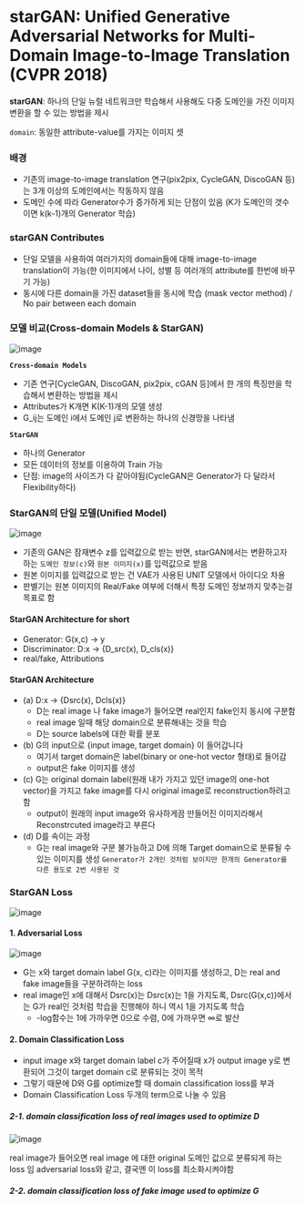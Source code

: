# starGAN: Unified Generative Adversarial Networks for Multi-Domain Image-to-Image Translation (CVPR 2018)

**starGAN**: 하나의 단일 뉴럴 네트워크만 학습해서 사용해도 다중 도메인을 가진 이미지 변환을 할 수 있는 방법을 제시  

```domain```: 동일한 attribute-value를 가지는 이미지 셋  


### 배경
- 기존의 image-to-image translation 연구(pix2pix, CycleGAN, DiscoGAN 등)는 3개 이상의 도메인에서는 작동하지 않음
- 도메인 수에 따라 Generator수가 증가하게 되는 단점이 있음 (K가 도메인의 갯수이면 k(k-1)개의 Generator 학습)

### starGAN Contributes
- 단일 모델을 사용하여 여러가지의 domain들에 대해 image-to-image translation이 가능(한 이미지에서 나이, 성별 등 여러개의 attribute를 한번에 바꾸기 가능)
- 동시에 다른 domain을 가진 dataset들을 동시에 학습 (mask vector method) / No pair between each domain


### 모델 비교(Cross-domain Models & StarGAN)
![image](https://user-images.githubusercontent.com/72767245/109122244-a6f27880-778b-11eb-9fee-cb16d6874019.png)


**```Cross-domain Models```**  
- 기존 연구[CycleGAN, DiscoGAN, pix2pix, cGAN 등]에서 한 개의 특징만을 학습해서 변환하는 방법을 제시
- Attributes가 K개면 K(K-1)개의 모델 생성
- G_ij는 도메인 i에서 도메인 j로 변환하는 하나의 신경망을 나타냄

**```StarGAN```**  
- 하나의 Generator
- 모든 데이터의 정보를 이용하여 Train 가능
- 단점: image의 사이즈가 다 같아야됨(CycleGAN은 Generator가 다 달라서 Flexibility하다)


### StarGAN의 단일 모델(Unified Model)

![image](https://user-images.githubusercontent.com/72767245/109122462-fcc72080-778b-11eb-8ff0-10dadc1791a7.png)

- 기존의 GAN은 잠재변수 z를 입력값으로 받는 반면, starGAN에서는 변환하고자 하는 ```도메인 정보(c)```와 ```원본 이미지(x)```를 입력값으로 받음
- 원본 이미지를 입력값으로 받는 건 VAE가 사용된 UNIT 모델에서 아이디오 차용
- 판별기는 원본 이미지의 Real/Fake 여부에 더해서 특정 도메인 정보까지 맞추는걸 목표로 함

#### StarGAN Architecture for short
- Generator: G(x,c) -> y
- Discriminator: D:x -> {D_src(x), D_cls(x)}
- real/fake, Attributions

#### StarGAN Architecture
- (a) D:x -> {Dsrc(x), Dcls(x)}  
  - D는 real image 나 fake image가 들어오면 real인지 fake인지 동시에 구분함
  - real image 일때 해당 domain으로 분류해내는 것을 학습
  - D는 source labels에 대한 확률 분포
- (b) G의 input으로 {input image, target domain} 이 들어갑니다
  - 여기서 target domain은 label(binary or one-hot vector 형태)로 들어감
  - output은 fake 이미지를 생성
- (c) G는 original domain label(원래 내가 가지고 있던 image의 one-hot vector)을 가지고 fake image를 다시 original image로 reconstruction하려고 함
  - output이 원래의 input image와 유사하게끔 만들어진 이미지라해서 Reconstrcuted image라고 부른다
- (d) D를 속이는 과정
  - G는 real image와 구분 불가능하고 D에 의해 Target domain으로 분류될 수 있는 이미지를 생성
```Generator가 2개인 것처럼 보이지만 한개의 Generator를 다른 용도로 2번 사용된 것```  


### StarGAN Loss

![image](https://user-images.githubusercontent.com/72767245/109124990-e5d5fd80-778e-11eb-8484-db1985211428.png)

#### 1. Adversarial Loss
![image](https://user-images.githubusercontent.com/72767245/109125076-fb4b2780-778e-11eb-9431-73c322ee78a7.png)

- G는 x와 target domain label G(x, c)라는 이미지를 생성하고, D는 real and fake image들을 구분하려하는 loss
- real image인 x에 대해서 Dsrc(x)는 Dsrc(x)는 1을 가지도록, Dsrc(G(x,c))에서는 G가 real인 것처럼 학습을 진행해야 하니 역시 1을 가지도록 학습
  - -log함수는 1에 가까우면 0으로 수렴, 0에 가까우면 ∞로 발산

#### 2. Domain Classification Loss
- input image x와 target domain label c가 주어질때 x가 output image y로 변환되어 그것이 target domain c로 분류되는 것이 목적
- 그렇기 때문에 D와 G를 optimize할 때 domain classification loss를 부과
- Domain Classification Loss 두개의 term으로 나눌 수 있음


##### 2-1. domain classification loss of real images used to optimize D
![image](https://user-images.githubusercontent.com/72767245/109127571-ec19a900-7791-11eb-9ba1-62be86cef799.png)  


real image가 들어오면 real image 에 대한 original 도메인 값으로 분류되게 하는 loss 임
adversarial loss와 같고, 결국엔 이 loss를 최소화시켜야함

##### 2-2. domain classification loss of fake image used to optimize G



